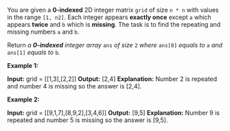 You are given a  **0-indexed**  2D integer matrix  `grid`  of size  `n * n`  with values in the range  `[1, n2]`. Each integer appears  **exactly once**  except  `a`  which appears  **twice**  and  `b`  which is  **missing**. The task is to find the repeating and missing numbers  `a`  and  `b`.

Return  _a  **0-indexed** integer array_ `ans` _of size_ `2` _where_ `ans[0]` _equals to_ `a` _and_ `ans[1]` _equals to_ `b`_._

**Example 1:**

**Input:** grid = [[1,3],[2,2]]
**Output:** [2,4]
**Explanation:** Number 2 is repeated and number 4 is missing so the answer is [2,4].

**Example 2:**

**Input:** grid = [[9,1,7],[8,9,2],[3,4,6]]
**Output:** [9,5]
**Explanation:** Number 9 is repeated and number 5 is missing so the answer is [9,5].
